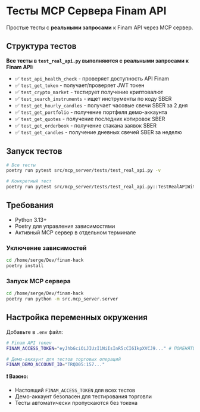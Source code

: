 # Тесты MCP Сервера Finam API

Простые тесты с **реальными запросами** к Finam API через MCP сервер.

## Структура тестов

**Все тесты в `test_real_api.py` выполняются с реальными запросами к Finam API:**

- ✅ `test_api_health_check` - проверяет доступность API Finam
- ✅ `test_get_token` - получает/проверяет JWT токен
- ✅ `test_crypto_market` - тестирует получение криптовалют
- ✅ `test_search_instruments` - ищет инструменты по коду SBER
- ✅ `test_get_hourly_candles` - получает часовые свечи SBER за 2 дня
- ✅ `test_get_portfolio` - получение портфеля демо-аккаунта
- ✅ `test_get_quotes` - получение последних котировок SBER
- ✅ `test_get_orderbook` - получение стакана заявок SBER
- ✅ `test_get_candles` - получение дневных свечей SBER за неделю

## Запуск тестов

```bash
# Все тесты
poetry run pytest src/mcp_server/tests/test_real_api.py -v

# Конкретный тест
poetry run pytest src/mcp_server/tests/test_real_api.py::TestRealAPIWithAccounts::test_get_portfolio -v -s
```

## Требования

- Python 3.13+
- Poetry для управления зависимостями
- Активный MCP сервер в отдельном терминале

### Уключение зависимостей

```bash
cd /home/serge/Dev/finam-hack
poetry install
```

### Запуск MCP сервера

```bash
cd /home/serge/Dev/finam-hack
poetry run python -m src.mcp_server.server
```

## Настройка переменных окружения

Добавьте в `.env` файл:

```bash
# Finam API токен
FINAM_ACCESS_TOKEN="eyJhbGciOiJIUzI1NiIsInR5cCI6IkpXVCJ9..." # ПОМЕНЯТЬ НА РЕАЛЬНЫЙ

# Демо-аккаунт для тестов торговых операций
FINAM_DEMO_ACCOUNT_ID="TRQD05:157..."
```

**❗ Важно:**
- Настоящий `FINAM_ACCESS_TOKEN` для всех тестов
- Демо-аккаунт безопасен для тестирования торговли
- Тесты автоматически пропускаются без токена


